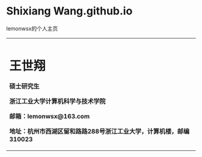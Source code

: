 # Shixiang Wang.github.io
lemonwsx的个人主页
<table border="0">
  <tr>
    <td width="75%">
      <h1>王世翔</h1>
      <p><b>硕士研究生</b></p>
      <p><b>浙江工业大学计算机科学与技术学院</b></p>
      <p><b>邮箱：lemonwsx@163.com</b></p>
      <p><b>地址：杭州市西湖区留和路路288号浙江工业大学，计算机楼，邮编310023</b></p>
    </td>
<!--     <td width="25%">
      <img src="/zhengjianzhao.jpg" width="100%">      % 插入证件照代码
    </td> -->
  </tr>
</table>
